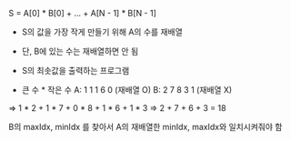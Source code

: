 
S = A[0] * B[0] + ... + A[N - 1] * B[N - 1]

- S의 값을 가장 작게 만들기 위해 A의 수를 재배열
- 단, B에 있는 수는 재배열하면 안 됨
- S의 최솟값을 출력하는 프로그램

- 큰 수 * 작은 수
A: 1 1 1 6 0 (재배열 O)
B: 2 7 8 3 1 (재배열 X)

=> 1 * 2 + 1 * 7 + 0 * 8 + 1 * 6 + 1 * 3
=> 2 + 7 + 6 + 3 = 18

B의 maxIdx, minIdx 를 찾아서 A의 재배열한 minIdx, maxIdx와 일치시켜줘야 함